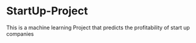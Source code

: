 # StartUp-Project
This is a machine learning Project that predicts the profitability of start up companies
